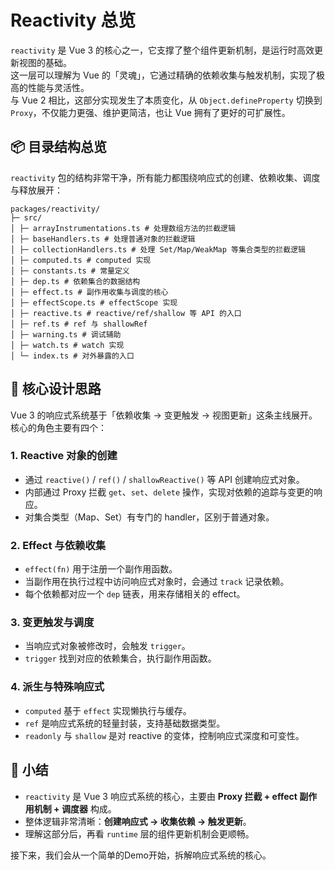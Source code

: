 # Reactivity 总览

`reactivity` 是 Vue 3 的核心之一，它支撑了整个组件更新机制，是运行时高效更新视图的基础。  
这一层可以理解为 Vue 的「灵魂」，它通过精确的依赖收集与触发机制，实现了极高的性能与灵活性。  
与 Vue 2 相比，这部分实现发生了本质变化，从 `Object.defineProperty` 切换到 `Proxy`，不仅能力更强、维护更简洁，也让 Vue
拥有了更好的可扩展性。

## 📦 目录结构总览

`reactivity` 包的结构非常干净，所有能力都围绕响应式的创建、依赖收集、调度与释放展开：

```text
packages/reactivity/
├─ src/
│ ├─ arrayInstrumentations.ts # 处理数组方法的拦截逻辑
│ ├─ baseHandlers.ts # 处理普通对象的拦截逻辑
│ ├─ collectionHandlers.ts # 处理 Set/Map/WeakMap 等集合类型的拦截逻辑
│ ├─ computed.ts # computed 实现
│ ├─ constants.ts # 常量定义
│ ├─ dep.ts # 依赖集合的数据结构
│ ├─ effect.ts # 副作用收集与调度的核心
│ ├─ effectScope.ts # effectScope 实现
│ ├─ reactive.ts # reactive/ref/shallow 等 API 的入口
│ ├─ ref.ts # ref 与 shallowRef
│ ├─ warning.ts # 调试辅助
│ ├─ watch.ts # watch 实现
│ └─ index.ts # 对外暴露的入口
```

## 🧠 核心设计思路

Vue 3 的响应式系统基于「依赖收集 → 变更触发 → 视图更新」这条主线展开。  
核心的角色主要有四个：

### 1. Reactive 对象的创建

- 通过 `reactive()` / `ref()` / `shallowReactive()` 等 API 创建响应式对象。
- 内部通过 Proxy 拦截 `get`、`set`、`delete` 操作，实现对依赖的追踪与变更的响应。
- 对集合类型（Map、Set）有专门的 handler，区别于普通对象。

### 2. Effect 与依赖收集

- `effect(fn)` 用于注册一个副作用函数。
- 当副作用在执行过程中访问响应式对象时，会通过 `track` 记录依赖。
- 每个依赖都对应一个 `dep` 链表，用来存储相关的 effect。

### 3. 变更触发与调度

- 当响应式对象被修改时，会触发 `trigger`。
- `trigger` 找到对应的依赖集合，执行副作用函数。

### 4. 派生与特殊响应式

- `computed` 基于 `effect` 实现懒执行与缓存。
- `ref` 是响应式系统的轻量封装，支持基础数据类型。
- `readonly` 与 `shallow` 是对 reactive 的变体，控制响应式深度和可变性。

## 📝 小结

- `reactivity` 是 Vue 3 响应式系统的核心，主要由 **Proxy 拦截 + effect 副作用机制 + 调度器** 构成。
- 整体逻辑非常清晰：**创建响应式 → 收集依赖 → 触发更新**。
- 理解这部分后，再看 `runtime` 层的组件更新机制会更顺畅。

接下来，我们会从一个简单的Demo开始，拆解响应式系统的核心。


